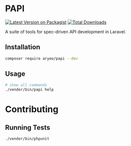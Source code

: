 # PAPI

[![Latest Version on Packagist](https://img.shields.io/packagist/v/aryeo/papi.svg?style=flat-square)](https://packagist.org/packages/aryeo/papi)
[![Total Downloads](https://img.shields.io/packagist/dt/aryeo/papi.svg?style=flat-square)](https://packagist.org/packages/aryeo/papi)

A suite of tools for spec-driven API development in Laravel.

## Installation

```bash
composer require aryeo/papi --dev
```

## Usage

```bash
# show all commands
./vendor/bin/papi help
```

# Contributing

## Running Tests

```bash
./vendor/bin/phpunit
```
